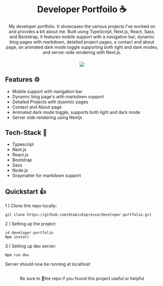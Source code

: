 <h1 align="center">Developer Portfoilo ☕</h1>

<p align="center">My developer portfolio. It showcases the various projects I've worked on and provides a bit about me. Built using TypeScript, Next.js, React, Sass, and Bootstrap, it features mobile support with a navigation bar, dynamic blog pages with markdown, detailed project pages, a contact and about page, an animated dark mode toggle supporting both light and dark modes, and server-side rendering with Next.js.</p>

<h3 align="center"><a href="https://www.pumped.dev/"><img src="https://img.shields.io/badge/Preview-26c418?style=for-the-badge&logo=mongodb&logoColor=white"></img></a></h3>

## Features ⚙️
- Mobile support with navigation bar
- Dynamic blog page's with markdown support
- Detailed Projects with dyanmic pages
- Contact and About page
- Animated dark mode toggle, supports both light and dark mode
- Server side rendering using Nextjs

## Tech-Stack 📝
- Typescript
- Next.js
- React.js
- Bootstrap
- Sass
- Node.js
- Graymatter for markdown support

## Quickstart 👍
1 ) Clone this repo locally:

```
git clone https://github.com/AtomicExpresso/developer-portfolio.git
```

2 ) Setting up the project:

```
cd developer-portfolio
Npm install
```

3 ) Setting up dev server:

```
Npm run dev
```

Server should now be running at localhost

##
<p align="center">Be sure to 🌟the repo if you found this project useful or helpful</p>
